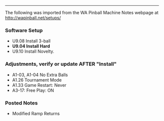 ***
The following was imported from the WA Pinball Machine Notes webpage at http://wapinball.net/setups/
### Software Setup
-   U9.08 Install 3-ball
-   **U9.04 Install Hard**
-   U9.10 Install Novelty.
### Adjustments, verify or update AFTER "Install"
-   A1-03, A1-04 No Extra Balls
-   A1.26 Tournament Mode
-   A1.33 Game Restart: Never
-   A3-17: Free Play: ON
### Posted Notes
-   Modified Ramp Returns